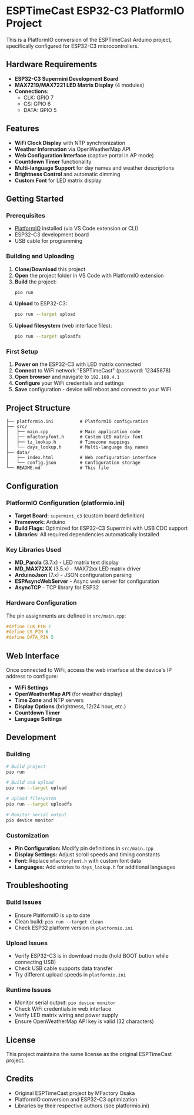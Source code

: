 # ESPTimeCast ESP32-C3 PlatformIO Project

This is a PlatformIO conversion of the ESPTimeCast Arduino project, specifically configured for ESP32-C3 microcontrollers.

## Hardware Requirements

- **ESP32-C3 Supermini Development Board**
- **MAX7219/MAX7221 LED Matrix Display** (4 modules)
- **Connections:**
  - CLK: GPIO 7
  - CS: GPIO 6  
  - DATA: GPIO 5

## Features

- **WiFi Clock Display** with NTP synchronization
- **Weather Information** via OpenWeatherMap API
- **Web Configuration Interface** (captive portal in AP mode)
- **Countdown Timer** functionality
- **Multi-language Support** for day names and weather descriptions
- **Brightness Control** and automatic dimming
- **Custom Font** for LED matrix display

## Getting Started

### Prerequisites

- [PlatformIO](https://platformio.org/) installed (via VS Code extension or CLI)
- ESP32-C3 development board
- USB cable for programming

### Building and Uploading

1. **Clone/Download** this project
2. **Open** the project folder in VS Code with PlatformIO extension
3. **Build** the project:
   ```bash
   pio run
   ```
4. **Upload** to ESP32-C3:
   ```bash
   pio run --target upload
   ```
5. **Upload filesystem** (web interface files):
   ```bash
   pio run --target uploadfs
   ```

### First Setup

1. **Power on** the ESP32-C3 with LED matrix connected
2. **Connect** to WiFi network "ESPTimeCast" (password: 12345678)
3. **Open browser** and navigate to `192.168.4.1`
4. **Configure** your WiFi credentials and settings
5. **Save** configuration - device will reboot and connect to your WiFi

## Project Structure

```
├── platformio.ini          # PlatformIO configuration
├── src/
│   ├── main.cpp            # Main application code
│   ├── mfactoryfont.h      # Custom LED matrix font
│   ├── tz_lookup.h         # Timezone mappings
│   └── days_lookup.h       # Multi-language day names
├── data/
│   ├── index.html          # Web configuration interface
│   └── config.json         # Configuration storage
└── README.md               # This file
```

## Configuration

### PlatformIO Configuration (platformio.ini)

- **Target Board:** `supermini_c3` (custom board definition)
- **Framework:** Arduino
- **Build Flags:** Optimized for ESP32-C3 Supermini with USB CDC support
- **Libraries:** All required dependencies automatically installed

### Key Libraries Used

- **MD_Parola** (3.7.x) - LED matrix text display
- **MD_MAX72XX** (3.5.x) - MAX72xx LED matrix driver  
- **ArduinoJson** (7.x) - JSON configuration parsing
- **ESPAsyncWebServer** - Async web server for configuration
- **AsyncTCP** - TCP library for ESP32

### Hardware Configuration

The pin assignments are defined in `src/main.cpp`:
```cpp
#define CLK_PIN 7
#define CS_PIN 6  
#define DATA_PIN 5
```

## Web Interface

Once connected to WiFi, access the web interface at the device's IP address to configure:

- **WiFi Settings**
- **OpenWeatherMap API** (for weather display)
- **Time Zone** and NTP servers
- **Display Options** (brightness, 12/24 hour, etc.)
- **Countdown Timer**
- **Language Settings**

## Development

### Building

```bash
# Build project
pio run

# Build and upload
pio run --target upload

# Upload filesystem
pio run --target uploadfs

# Monitor serial output
pio device monitor
```

### Customization

- **Pin Configuration:** Modify pin definitions in `src/main.cpp`
- **Display Settings:** Adjust scroll speeds and timing constants
- **Font:** Replace `mfactoryfont.h` with custom font data
- **Languages:** Add entries to `days_lookup.h` for additional languages

## Troubleshooting

### Build Issues

- Ensure PlatformIO is up to date
- Clean build: `pio run --target clean`
- Check ESP32 platform version in `platformio.ini`

### Upload Issues

- Verify ESP32-C3 is in download mode (hold BOOT button while connecting USB)
- Check USB cable supports data transfer
- Try different upload speeds in `platformio.ini`

### Runtime Issues

- Monitor serial output: `pio device monitor`
- Check WiFi credentials in web interface
- Verify LED matrix wiring and power supply
- Ensure OpenWeatherMap API key is valid (32 characters)

## License

This project maintains the same license as the original ESPTimeCast project.

## Credits

- Original ESPTimeCast project by MFactory Osaka
- PlatformIO conversion and ESP32-C3 optimization
- Libraries by their respective authors (see platformio.ini)
